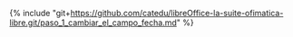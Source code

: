 {% include "git+https://github.com/catedu/libreOffice-la-suite-ofimatica-libre.git/paso_1_cambiar_el_campo_fecha.md" %}